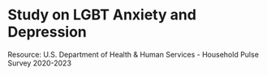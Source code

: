 # Study on LGBT Anxiety and Depression

Resource: U.S. Department of Health & Human Services - Household Pulse Survey 2020-2023

